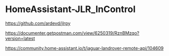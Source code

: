 # HomeAssistant-JLR_InControl

https://github.com/ardevd/jlrpy

https://documenter.getpostman.com/view/6250319/RznBMzqo?version=latest

https://community.home-assistant.io/t/jaguar-landrover-remote-api/104609
